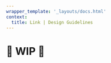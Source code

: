 ```yaml
---
wrapper_template: '_layouts/docs.html'
context:
  title: Link | Design Guidelines
---
```


# 🚧 WIP 🚧

